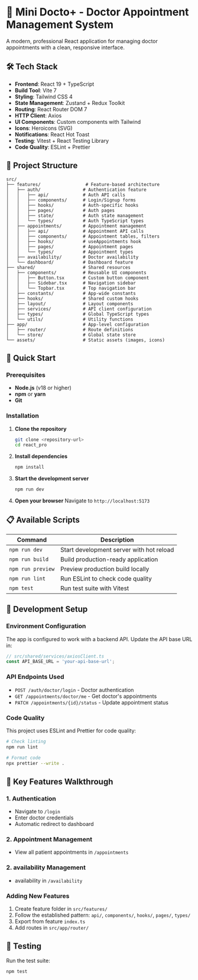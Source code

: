 # 🏥 Mini Docto+ - Doctor Appointment Management System

A modern, professional React application for managing doctor appointments with a clean, responsive interface.

## 🛠️ Tech Stack

- **Frontend**: React 19 + TypeScript
- **Build Tool**: Vite 7
- **Styling**: Tailwind CSS 4
- **State Management**: Zustand + Redux Toolkit
- **Routing**: React Router DOM 7
- **HTTP Client**: Axios
- **UI Components**: Custom components with Tailwind
- **Icons**: Heroicons (SVG)
- **Notifications**: React Hot Toast
- **Testing**: Vitest + React Testing Library
- **Code Quality**: ESLint + Prettier

## 📁 Project Structure

```
src/
├── features/                 # Feature-based architecture
│   ├── auth/                # Authentication feature
│   │   ├── api/             # Auth API calls
│   │   ├── components/      # Login/Signup forms
│   │   ├── hooks/           # Auth-specific hooks
│   │   ├── pages/           # Auth pages
│   │   ├── state/           # Auth state management
│   │   └── types/           # Auth TypeScript types
│   ├── appointments/        # Appointment management
│   │   ├── api/             # Appointment API calls
│   │   ├── components/      # Appointment tables, filters
│   │   ├── hooks/           # useAppointments hook
│   │   ├── pages/           # Appointment pages
│   │   └── types/           # Appointment types
│   ├── availability/        # Doctor availability
│   └── dashboard/           # Dashboard feature 
├── shared/                  # Shared resources
│   ├── components/          # Reusable UI components
│   │   ├── Button.tsx       # Custom button component
│   │   ├── Sidebar.tsx      # Navigation sidebar
│   │   └── Topbar.tsx       # Top navigation bar
│   ├── constants/           # App-wide constants
│   ├── hooks/               # Shared custom hooks
│   ├── layout/              # Layout components
│   ├── services/            # API client configuration
│   ├── types/               # Global TypeScript types
│   └── utils/               # Utility functions
├── app/                     # App-level configuration
│   ├── router/              # Route definitions
│   └── store/               # Global state store
└── assets/                  # Static assets (images, icons)
```

## 🚀 Quick Start

### Prerequisites
- **Node.js** (v18 or higher)
- **npm** or **yarn**
- **Git**

### Installation

1. **Clone the repository**
   ```bash
   git clone <repository-url>
   cd react_pro
   ```

2. **Install dependencies**
   ```bash
   npm install
   ```

3. **Start the development server**
   ```bash
   npm run dev
   ```

4. **Open your browser**
   Navigate to `http://localhost:5173`

## 📋 Available Scripts

| Command | Description |
|---------|-------------|
| `npm run dev` | Start development server with hot reload |
| `npm run build` | Build production-ready application |
| `npm run preview` | Preview production build locally |
| `npm run lint` | Run ESLint to check code quality |
| `npm test` | Run test suite with Vitest |

## 🔧 Development Setup

### Environment Configuration
The app is configured to work with a backend API. Update the API base URL in:
```typescript
// src/shared/services/axiosClient.ts
const API_BASE_URL = 'your-api-base-url';
```

### API Endpoints Used
- `POST /auth/doctor/login` - Doctor authentication
- `GET /appointments/doctor/me` - Get doctor's appointments
- `PATCH /appointments/{id}/status` - Update appointment status

### Code Quality
This project uses ESLint and Prettier for code quality:

```bash
# Check linting
npm run lint

# Format code
npx prettier --write .
```

## 🎯 Key Features Walkthrough

### 1. Authentication
- Navigate to `/login`
- Enter doctor credentials
- Automatic redirect to dashboard

### 2. Appointment Management
- View all patient appointments in `/appointments`

### 2. availability Management
- availability in `/availability`


### Adding New Features
1. Create feature folder in `src/features/`
2. Follow the established pattern: `api/`, `components/`, `hooks/`, `pages/`, `types/`
3. Export from feature `index.ts`
4. Add routes in `src/app/router/`

## 🧪 Testing

Run the test suite:
```bash
npm test
```
